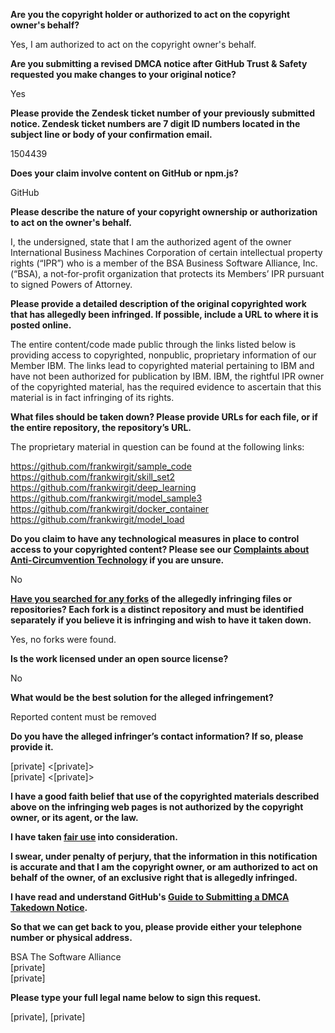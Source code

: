 **Are you the copyright holder or authorized to act on the copyright owner's behalf?**

Yes, I am authorized to act on the copyright owner's behalf.

**Are you submitting a revised DMCA notice after GitHub Trust & Safety requested you make changes to your original notice?**

Yes

**Please provide the Zendesk ticket number of your previously submitted notice. Zendesk ticket numbers are 7 digit ID numbers located in the subject line or body of your confirmation email.**

1504439

**Does your claim involve content on GitHub or npm.js?**

GitHub

**Please describe the nature of your copyright ownership or authorization to act on the owner's behalf.**

I, the undersigned, state that I am the authorized agent of the owner International Business Machines Corporation <IBM> of certain intellectual property rights (“IPR”) who is a member of the BSA Business Software Alliance, Inc. (“BSA), a not-for-profit organization that protects its Members’ IPR pursuant to signed Powers of Attorney.

**Please provide a detailed description of the original copyrighted work that has allegedly been infringed. If possible, include a URL to where it is posted online.**

The entire content/code made public through the links listed below is providing access to copyrighted, nonpublic, proprietary information of our Member IBM. The links lead to copyrighted material pertaining to IBM and have not been authorized for publication by IBM. IBM, the rightful IPR owner of the copyrighted material, has the required evidence to ascertain that this material is in fact infringing of its rights.

**What files should be taken down? Please provide URLs for each file, or if the entire repository, the repository’s URL.**

The proprietary material in question can be found at the following links:

https://github.com/frankwirgit/sample_code  
https://github.com/frankwirgit/skill_set2  
https://github.com/frankwirgit/deep_learning  
https://github.com/frankwirgit/model_sample3  
https://github.com/frankwirgit/docker_container  
https://github.com/frankwirgit/model_load  

**Do you claim to have any technological measures in place to control access to your copyrighted content? Please see our <a href="https://docs.github.com/articles/guide-to-submitting-a-dmca-takedown-notice#complaints-about-anti-circumvention-technology">Complaints about Anti-Circumvention Technology</a> if you are unsure.**

No

**<a href="https://docs.github.com/articles/dmca-takedown-policy#b-what-about-forks-or-whats-a-fork">Have you searched for any forks</a> of the allegedly infringing files or repositories? Each fork is a distinct repository and must be identified separately if you believe it is infringing and wish to have it taken down.**

Yes, no forks were found.

**Is the work licensed under an open source license?**

No

**What would be the best solution for the alleged infringement?**

Reported content must be removed

**Do you have the alleged infringer’s contact information? If so, please provide it.**

[private] <[private]>  
[private] <[private]>

**I have a good faith belief that use of the copyrighted materials described above on the infringing web pages is not authorized by the copyright owner, or its agent, or the law.**

**I have taken <a href="https://www.lumendatabase.org/topics/22">fair use</a> into consideration.**

**I swear, under penalty of perjury, that the information in this notification is accurate and that I am the copyright owner, or am authorized to act on behalf of the owner, of an exclusive right that is allegedly infringed.**

**I have read and understand GitHub's <a href="https://docs.github.com/articles/guide-to-submitting-a-dmca-takedown-notice/">Guide to Submitting a DMCA Takedown Notice</a>.**

**So that we can get back to you, please provide either your telephone number or physical address.**

BSA The Software Alliance  
[private]  
[private]  

**Please type your full legal name below to sign this request.**

[private], [private]  
